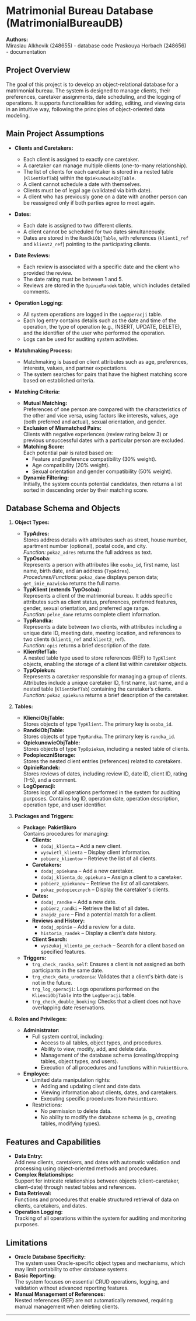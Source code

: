 # Matrimonial Bureau Database (MatrimonialBureauDB)

**Authors:**  
Miraslau Alkhovik (248655) - database code 
Praskouya Horbach (248656) - documentation

## Project Overview

The goal of this project is to develop an object-relational database for a matrimonial bureau. The system is designed to manage clients, their preferences, caretaker assignments, date scheduling, and the logging of operations. It supports functionalities for adding, editing, and viewing data in an intuitive way, following the principles of object-oriented data modeling.

## Main Project Assumptions

- **Clients and Caretakers:**
  - Each client is assigned to exactly one caretaker.
  - A caretaker can manage multiple clients (one-to-many relationship).
  - The list of clients for each caretaker is stored in a nested table (`KlientRefTab`) within the `OpiekunowieObjTable`.
  - A client cannot schedule a date with themselves.
  - Clients must be of legal age (validated via birth date).
  - A client who has previously gone on a date with another person can be reassigned only if both parties agree to meet again.

- **Dates:**
  - Each date is assigned to two different clients.
  - A client cannot be scheduled for two dates simultaneously.
  - Dates are stored in the `RandkiObjTable`, with references (`klient1_ref` and `klient2_ref`) pointing to the participating clients.

- **Date Reviews:**
  - Each review is associated with a specific date and the client who provided the review.
  - The date rating must be between 1 and 5.
  - Reviews are stored in the `OpinieRandek` table, which includes detailed comments.

- **Operation Logging:**
  - All system operations are logged in the `LogOperacji` table.
  - Each log entry contains details such as the date and time of the operation, the type of operation (e.g., INSERT, UPDATE, DELETE), and the identifier of the user who performed the operation.
  - Logs can be used for auditing system activities.

- **Matchmaking Process:**
  - Matchmaking is based on client attributes such as age, preferences, interests, values, and partner expectations.
  - The system searches for pairs that have the highest matching score based on established criteria.

- **Matching Criteria:**
  - **Mutual Matching:**  
    Preferences of one person are compared with the characteristics of the other and vice versa, using factors like interests, values, age (both preferred and actual), sexual orientation, and gender.
  - **Exclusion of Mismatched Pairs:**  
    Clients with negative experiences (review rating below 3) or previous unsuccessful dates with a particular person are excluded.
  - **Matching Score:**  
    Each potential pair is rated based on:
    - Feature and preference compatibility (30% weight).
    - Age compatibility (20% weight).
    - Sexual orientation and gender compatibility (50% weight).
  - **Dynamic Filtering:**  
    Initially, the system counts potential candidates, then returns a list sorted in descending order by their matching score.

## Database Schema and Objects

1. **Object Types:**
   - **TypAdres:**  
     Stores address details with attributes such as street, house number, apartment number (optional), postal code, and city.  
     *Function:* `pokaz_adres` returns the full address as text.
   - **TypOsoba:**  
     Represents a person with attributes like `osoba_id`, first name, last name, birth date, and an address (`TypAdres`).  
     *Procedures/Functions:* `pokaz_dane` displays person data; `get_imie_nazwisko` returns the full name.
   - **TypKlient (extends TypOsoba):**  
     Represents a client of the matrimonial bureau. It adds specific attributes such as client status, preferences, preferred features, gender, sexual orientation, and preferred age range.  
     *Function:* `pelne_dane` returns complete client information.
   - **TypRandka:**  
     Represents a date between two clients, with attributes including a unique date ID, meeting date, meeting location, and references to two clients (`klient1_ref` and `klient2_ref`).  
     *Function:* `opis` returns a brief description of the date.
   - **KlientRefTab:**  
     A nested table type used to store references (REF) to `TypKlient` objects, enabling the storage of a client list within caretaker objects.
   - **TypOpiekun:**  
     Represents a caretaker responsible for managing a group of clients. Attributes include a unique caretaker ID, first name, last name, and a nested table (`KlientRefTab`) containing the caretaker’s clients.  
     *Function:* `pokaz_opiekuna` returns a brief description of the caretaker.

2. **Tables:**
   - **KlienciObjTable:**  
     Stores objects of type `TypKlient`. The primary key is `osoba_id`.
   - **RandkiObjTable:**  
     Stores objects of type `TypRandka`. The primary key is `randka_id`.
   - **OpiekunowieObjTable:**  
     Stores objects of type `TypOpiekun`, including a nested table of clients.
   - **PodopieczniStorage:**  
     Stores the nested client entries (references) related to caretakers.
   - **OpinieRandek:**  
     Stores reviews of dates, including review ID, date ID, client ID, rating (1–5), and a comment.
   - **LogOperacji:**  
     Stores logs of all operations performed in the system for auditing purposes. Contains log ID, operation date, operation description, operation type, and user identifier.

3. **Packages and Triggers:**
   - **Package: PakietBiuro**  
     Contains procedures for managing:
     - **Clients:**  
       - `dodaj_klienta` – Add a new client.
       - `wyswietl_klienta` – Display client information.
       - `pobierz_klientow` – Retrieve the list of all clients.
     - **Caretakers:**  
       - `dodaj_opiekuna` – Add a new caretaker.
       - `dodaj_klienta_do_opiekuna` – Assign a client to a caretaker.
       - `pobierz_opiekunow` – Retrieve the list of all caretakers.
       - `pokaz_podopiecznych` – Display the caretaker's clients.
     - **Dates:**  
       - `dodaj_randke` – Add a new date.
       - `pobierz_randki` – Retrieve the list of all dates.
       - `znajdz_pare` – Find a potential match for a client.
     - **Reviews and History:**  
       - `dodaj_opinie` – Add a review for a date.
       - `historia_randek` – Display a client’s date history.
     - **Client Search:**  
       - `wyszukaj_klienta_po_cechach` – Search for a client based on specified features.
   - **Triggers:**
     - `trg_check_randka_self`: Ensures a client is not assigned as both participants in the same date.
     - `trg_check_data_urodzenia`: Validates that a client's birth date is not in the future.
     - `trg_log_operacji`: Logs operations performed on the `KlienciObjTable` into the `LogOperacji` table.
     - `trg_check_double_booking`: Checks that a client does not have overlapping date reservations.

4. **Roles and Privileges:**
   - **Administrator:**  
     - Full system control, including:
       - Access to all tables, object types, and procedures.
       - Ability to view, modify, add, and delete data.
       - Management of the database schema (creating/dropping tables, object types, and users).
       - Execution of all procedures and functions within `PakietBiuro`.
   - **Employee:**  
     - Limited data manipulation rights:
       - Adding and updating client and date data.
       - Viewing information about clients, dates, and caretakers.
       - Executing specific procedures from `PakietBiuro`.
     - Restrictions:
       - No permission to delete data.
       - No ability to modify the database schema (e.g., creating tables, modifying types).

## Features and Capabilities

- **Data Entry:**  
  Add new clients, caretakers, and dates with automatic validation and processing using object-oriented methods and procedures.
- **Complex Relationships:**  
  Support for intricate relationships between objects (client–caretaker, client–date) through nested tables and references.
- **Data Retrieval:**  
  Functions and procedures that enable structured retrieval of data on clients, caretakers, and dates.
- **Operation Logging:**  
  Tracking of all operations within the system for auditing and monitoring purposes.

## Limitations

- **Oracle Database Specificity:**  
  The system uses Oracle-specific object types and mechanisms, which may limit portability to other database systems.
- **Basic Reporting:**  
  The system focuses on essential CRUD operations, logging, and validation without advanced reporting features.
- **Manual Management of References:**  
  Nested references (REF) are not automatically removed, requiring manual management when deleting clients.

---
